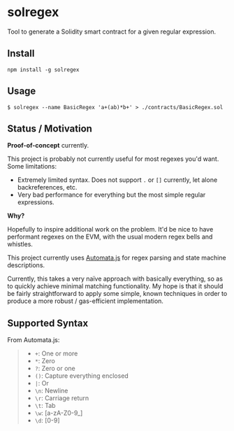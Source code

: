 solregex
========

Tool to generate a Solidity smart contract for a given regular expression.


Install
-------

```
npm install -g solregex
```

Usage
-----

```
$ solregex --name BasicRegex 'a+(ab)*b+' > ./contracts/BasicRegex.sol
```

Status / Motivation
-------------------

**Proof-of-concept** currently.

This project is probably not currently useful for most regexes you'd want.
Some limitations:

- Extremely limited syntax. Does not support `.` or `[]` currently, let alone
  backreferences, etc.
- Very bad performance for everything but the most simple regular expressions.

**Why?**

Hopefully to inspire additional work on the problem. It'd be nice to have
performant regexes on the EVM, with the usual modern regex bells and whistles.

This project currently uses [Automata.js](https://github.com/hokein/Automata.js)
for regex parsing and state machine descriptions.

Currently, this takes a very naïve approach with basically everything, so as to
quickly achieve minimal matching functionality. My hope is that it should be
fairly straightforward to apply some simple, known techniques in order to
produce a more robust / gas-efficient implementation.


Supported Syntax
----------------

From Automata.js:

> * `+`: One or more
> * `*`: Zero
> * `?`: Zero or one
> * `()`: Capture everything enclosed
> * `|`:  Or
> * `\n`: Newline
> * `\r`: Carriage return
> * `\t`: Tab
> * `\w`: [a-zA-Z0-9\_]
> * `\d`: [0-9]

